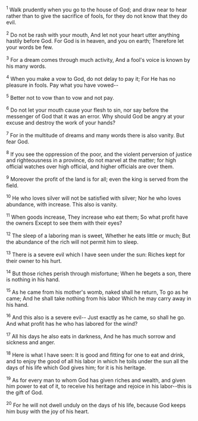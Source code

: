 <sup>1</sup> 
Walk prudently when you go to the house of God; and draw near to hear rather than to give the sacrifice of fools, for they do not know that they do evil. 

<sup>2</sup> 
Do not be rash with your mouth, And let not your heart utter anything hastily before God. For God is in heaven, and you on earth; Therefore let your words be few. 

<sup>3</sup> 
For a dream comes through much activity, And a fool's voice is known by his many words. 

<sup>4</sup> 
When you make a vow to God, do not delay to pay it; For He has no pleasure in fools. Pay what you have vowed-- 

<sup>5</sup> 
Better not to vow than to vow and not pay. 

<sup>6</sup> 
Do not let your mouth cause your flesh to sin, nor say before the messenger of God that it was an error. Why should God be angry at your excuse and destroy the work of your hands? 

<sup>7</sup> 
For in the multitude of dreams and many words there is also vanity. But fear God.

<sup>8</sup> 
If you see the oppression of the poor, and the violent perversion of justice and righteousness in a province, do not marvel at the matter; for high official watches over high official, and higher officials are over them. 

<sup>9</sup> 
Moreover the profit of the land is for all; even the king is served from the field. 

<sup>10</sup> 
He who loves silver will not be satisfied with silver; Nor he who loves abundance, with increase. This also is vanity. 

<sup>11</sup> 
When goods increase, They increase who eat them; So what profit have the owners Except to see them with their eyes? 

<sup>12</sup> 
The sleep of a laboring man is sweet, Whether he eats little or much; But the abundance of the rich will not permit him to sleep. 

<sup>13</sup> 
There is a severe evil which I have seen under the sun: Riches kept for their owner to his hurt. 

<sup>14</sup> 
But those riches perish through misfortune; When he begets a son, there is nothing in his hand. 

<sup>15</sup> 
As he came from his mother's womb, naked shall he return, To go as he came; And he shall take nothing from his labor Which he may carry away in his hand. 

<sup>16</sup> 
And this also is a severe evil-- Just exactly as he came, so shall he go. And what profit has he who has labored for the wind? 

<sup>17</sup> 
All his days he also eats in darkness, And he has much sorrow and sickness and anger. 

<sup>18</sup> 
Here is what I have seen: It is good and fitting for one to eat and drink, and to enjoy the good of all his labor in which he toils under the sun all the days of his life which God gives him; for it is his heritage. 

<sup>19</sup> 
As for every man to whom God has given riches and wealth, and given him power to eat of it, to receive his heritage and rejoice in his labor--this is the gift of God. 

<sup>20</sup> 
For he will not dwell unduly on the days of his life, because God keeps him busy with the joy of his heart.